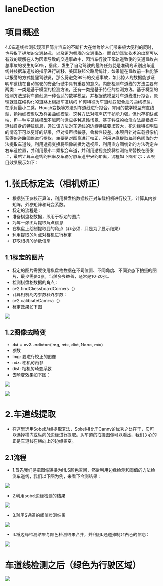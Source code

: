 # laneDection

# 项目概述
4.0车道线检测实现项目简介汽车的不断扩大在给给给人们带来极大便利的同时，也导致了拥堵的交通路况，以及更为频发的交通事故。而自动驾驶技术的出现可以有效的缓解在人为因素导致的交通事故中，因汽车行驶正常轨道致使的交通事故占总事故的发生的50％，据此，发生了自动驾驶的最终任务就是准确的识别出车道线并根据车道线的指示进行转移。美国联邦公路局统计，如果能在事故前一秒能够以报警的方式提醒驾驶员，那么将避免90％的交通事故，如此惊人的数据能够证明车道线在自动驾驶的安全行驶中具有重要的意义。内部检测车道线的方法主要有两类：一类是基于模型的检测方法，还有一类是基于特征的检测方法。基于模型的检测方法是将车道创造一种合适的数学模型，并根据该模型对车道线进行拟合，原理就是在结构化的道路上根据车道线的 如何特征为车道线匹配合适的曲线模型，在采用最小二乘，Hough变换等方法对车道线进行拟合。常用的数学模型有直线型，抛物线模型以及样条曲线模型。这种方法对噪声抗干扰能力强。但也存在缺点端，即一种车道线模型不能同时适应多种道路场景。基于特征的检测方法是根据车道线自身的特征信息，通过该方法对车道线的边缘特征要求较大，在边缘特征明显的情况下可以更好的结果，但对噪声很敏感，鲁棒性较差。本项目针对车载摄像机获得的道路图像进行提取，主要是对图像进行校正，利用边缘提取和颜色阈值的方法提取车道线，利用透视变换将图像转换为透视图，利用直方图统计的方法确定左右车道位置，并利用最小二乘拟合车道，并利用透视变换将检测结果替换在图像上，最后计算车道线的曲率及车辆分散车道中央的距离，流程如下图所 示：该项目效果展示如下：
# 1.张氏标定法（相机矫正）
* 根据张正友校正算法，利用棋盘格数据校正对车载相机进行校正，计算其内参矩阵，外参矩阵和畸变系数。
* 标定的流程是：
* 准备棋盘格数据，即用于标定的图片
* 对每一张图片提取角点信息
* 在棋盘上绘制提取到的角点（非必须，只是为了显示结果）
* 利用提取的角点对相机进行标定 
* 获取相机的参数信息
## 1.1标定的图片
* 标定的图片需要使用棋盘格数据在不同位置、不同角度、不同姿态下拍摄的图片，最少需要3张，当然多多益善，通常是10-20张。
* 检测棋盘格数据的角点：
* cv2.findChessboardCorners（）
* 计算相机的内参数和外参数：
* cv2.calibrateCamera（）
* 标定效果如下图

![](plt/corners.png)

## 1.2图像去畸变
* dst = cv2.undistort(img, mtx, dist, None, mtx)
* 参数
* Img: 要进行校正的图像
* mtx: 相机的内参
* dist: 相机的畸变系数
* 去畸变效果如下图：

![](plt/dst3.png)

![](plt/dst.png)

# 2.车道线提取
* 在这里选用Sobel边缘提取算法，Sobel相比于Canny的优秀之处在于，它可以选择横向或纵向的边缘进行提取。从车道的拍摄图像可以看出，我们关心的正是车道线在横向上的边缘突变。
## 2.1流程
* 1.首先我们是把图像转换为HLS颜色空间，然后利用边缘检测和阈值的方法检测车道线，我们以下图为例，来看下检测结果：

![](sobel/sobel1.png)
* 2.利用sobel边缘检测的结果

![](sobel/sobel2.png)
* 3.利用S通道的阈值检测结果

![](sobel/sobel3.png)
* 4.将边缘检测结果与颜色检测结果合并，并利用L通道抑制非白色的信息：

![](sobel/sobel4.png)


# 车道线检测之后（绿色为行驶区域）
![](Image.png)
